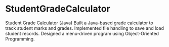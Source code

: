# StudentGradeCalculator
Student Grade Calculator (Java)  Built a Java-based grade calculator to track student marks and grades.  Implemented file handling to save and load student records.  Designed a menu-driven program using Object-Oriented Programming.
